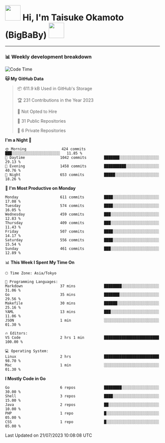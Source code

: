 <!-- Title -->
<h1>
    <img src="https://media.tenor.com/TlyRveJkgo4AAAAi/cloud-cloud-strife.gif" width="50"/> 
    Hi, I'm Taisuke Okamoto (BigBaBy) 
    <img src="https://media.tenor.com/TlyRveJkgo4AAAAi/cloud-cloud-strife.gif" width="50"/>
</h1>

---

<h3> 📊 Weekly development breakdown </h3>
<!-- waka-readme-stats -->

<!--START_SECTION:waka-->
![Code Time](http://img.shields.io/badge/Code%20Time-1%2C581%20hrs%2031%20mins-blue)

**🐱 My GitHub Data** 

> 📦 611.9 kB Used in GitHub's Storage 
 > 
> 🏆 231 Contributions in the Year 2023
 > 
> 🚫 Not Opted to Hire
 > 
> 📜 31 Public Repositories 
 > 
> 🔑 6 Private Repositories 
 > 
**I'm a Night 🦉** 

```text
🌞 Morning                424 commits         ███░░░░░░░░░░░░░░░░░░░░░░   11.85 % 
🌆 Daytime                1042 commits        ███████░░░░░░░░░░░░░░░░░░   29.13 % 
🌃 Evening                1458 commits        ██████████░░░░░░░░░░░░░░░   40.76 % 
🌙 Night                  653 commits         █████░░░░░░░░░░░░░░░░░░░░   18.26 % 
```
📅 **I'm Most Productive on Monday** 

```text
Monday                   611 commits         ████░░░░░░░░░░░░░░░░░░░░░   17.08 % 
Tuesday                  574 commits         ████░░░░░░░░░░░░░░░░░░░░░   16.05 % 
Wednesday                459 commits         ███░░░░░░░░░░░░░░░░░░░░░░   12.83 % 
Thursday                 409 commits         ███░░░░░░░░░░░░░░░░░░░░░░   11.43 % 
Friday                   507 commits         ████░░░░░░░░░░░░░░░░░░░░░   14.17 % 
Saturday                 556 commits         ████░░░░░░░░░░░░░░░░░░░░░   15.54 % 
Sunday                   461 commits         ███░░░░░░░░░░░░░░░░░░░░░░   12.89 % 
```


📊 **This Week I Spent My Time On** 

```text
🕑︎ Time Zone: Asia/Tokyo

💬 Programming Languages: 
Markdown                 37 mins             ████████░░░░░░░░░░░░░░░░░   31.06 % 
Go                       35 mins             ███████░░░░░░░░░░░░░░░░░░   29.56 % 
Makefile                 30 mins             ██████░░░░░░░░░░░░░░░░░░░   25.16 % 
YAML                     13 mins             ███░░░░░░░░░░░░░░░░░░░░░░   11.06 % 
JSON                     1 min               ░░░░░░░░░░░░░░░░░░░░░░░░░   01.30 % 

🔥 Editors: 
VS Code                  2 hrs 1 min         █████████████████████████   100.00 % 

💻 Operating System: 
Linux                    2 hrs               █████████████████████████   98.70 % 
Mac                      1 min               ░░░░░░░░░░░░░░░░░░░░░░░░░   01.30 % 
```

**I Mostly Code in Go** 

```text
Go                       6 repos             ████████░░░░░░░░░░░░░░░░░   30.00 % 
Shell                    3 repos             ████░░░░░░░░░░░░░░░░░░░░░   15.00 % 
Java                     2 repos             ██░░░░░░░░░░░░░░░░░░░░░░░   10.00 % 
PHP                      1 repo              █░░░░░░░░░░░░░░░░░░░░░░░░   05.00 % 
CSS                      1 repo              █░░░░░░░░░░░░░░░░░░░░░░░░   05.00 % 
```




 Last Updated on 21/07/2023 10:08:08 UTC
<!--END_SECTION:waka-->
